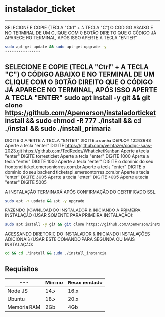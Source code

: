 # instalador_ticket

------------------------------------------------------------------------------------------------------------------------------
SELECIONE E COPIE (TECLA "Ctrl" + A TECLA "C") O CODIGO ABAIXO E NO TERMINAL DE UM CLIQUE COM O BOTÃO DIREITO QUE O CÓDIGO JÁ APARECE NO TERMINAL, APÓS ISSO APERTE A TECLA "ENTER"
```bash
sudo apt-get update && sudo apt-get upgrade -y
----------------
```

SELECIONE E COPIE (TECLA "Ctrl" + A TECLA "C") O CÓDIGO ABAIXO E NO TERMINAL DE UM CLIQUE COM O BOTÃO DIREITO QUE O CÓDIGO JÁ APARECE NO TERMINAL, APÓS ISSO APERTE A TECLA "ENTER"
sudo apt install -y git && git clone https://github.com/Apemerson/instaladorticket install && sudo chmod -R 777 ./install && cd ./install && sudo ./install_primaria
---------------

DIGITE
0
APERTE A TECLA "ENTER"
DIGITE a senha DEPLOY
12243648
Aperte a tecla "enter"
DIGITE
https://github.com/vemfazer/codigo-saas-2023.git
https://github.com/TedRedes/WhaticketKanban
Aperte a tecla "enter"
DIGITE
torresticket
Aperte a tecla "enter"
DIGITE
1000
Aperte a tecla "enter"
DIGITE
1000
Aperte a tecla "enter"
DIGITE o dominio do seu frontend
ticket.emersontorres.com.br
Aperte a tecla "enter"
DIGITE o dominio do seu backend
ticketapi.emersontorres.com.br
Aperte a tecla "enter"
DIGITE
3005
Aperte a tecla "enter"
DIGITE
4005
Aperte a tecla "enter"
DIGITE
5005

A INSTALAÇÃO TERMINARÁ APÓS CONFIRMAÇÃO DO CERTIFICADO SSL.


```bash
sudo apt -y update && apt -y upgrade
```

FAZENDO DOWNLOAD DO INSTALADOR & INICIANDO A PRIMEIRA INSTALAÇÃO (USAR SOMENTE PARA PRIMEIRA INSTALAÇÃO):

```bash
sudo apt install -y git && git clone https://github.com/Apemerson/instaladorticket install && sudo chmod -R 777 ./install && cd ./install && sudo ./install_primaria
```

ACESSANDO DIRETORIO DO INSTALADOR & INICIANDO INSTALAÇÕES ADICIONAIS (USAR ESTE COMANDO PARA SEGUNDA OU MAIS INSTALAÇÃO:
```bash
cd && cd ./install && sudo ./install_instancia
```

## Requisitos

| --- | Mínimo | Recomendado |
| --- | --- | --- |
| Node JS | 14.x | 16.x |
| Ubuntu | 18.x | 20.x |
| Memória RAM | 2Gb | 4Gb |  


